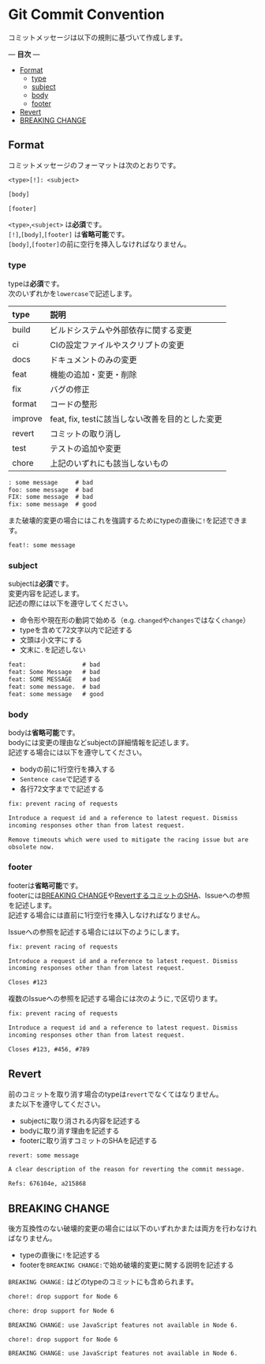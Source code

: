 # Git Commit Convention

コミットメッセージは以下の規則に基づいて作成します。  

— **目次** —

- [Format](#format)
  - [type](#type)
  - [subject](#subject)
  - [body](#body)
  - [footer](#footer)
- [Revert](#revert)
- [BREAKING CHANGE](#breaking-change)

## Format

コミットメッセージのフォーマットは次のとおりです。

```txt
<type>[!]: <subject>

[body]

[footer]
```

`<type>`,`<subject>` は**必須**です。  
`[!]`,`[body]`,`[footer]` は**省略可能**です。  
`[body]`,`[footer]`の前に空行を挿入しなければなりません。  

### type

typeは**必須**です。  
次のいずれかを`lowercase`で記述します。  

| type    | 説明                                            |
| :------ | :---------------------------------------------- |
| build   | ビルドシステムや外部依存に関する変更            |
| ci      | CIの設定ファイルやスクリプトの変更              |
| docs    | ドキュメントのみの変更                          |
| feat    | 機能の追加・変更・削除                          |
| fix     | バグの修正                                      |
| format  | コードの整形                                    |
| improve | feat, fix, testに該当しない改善を目的とした変更 |
| revert  | コミットの取り消し                              |
| test    | テストの追加や変更                              |
| chore   | 上記のいずれにも該当しないもの                  |

```txt
: some message     # bad
foo: some message  # bad
FIX: some message  # bad
fix: some message  # good
```

また破壊的変更の場合にはこれを強調するためにtypeの直後に`!`を記述できます。  

```txt
feat!: some message
```

### subject

subjectは**必須**です。  
変更内容を記述します。  
記述の際には以下を遵守してください。  

- 命令形や現在形の動詞で始める（e.g. `changed`や`changes`ではなく`change`）
- typeを含めて72文字以内で記述する
- 文頭は小文字にする
- 文末に`.`を記述しない

```txt
feat:                # bad
feat: Some Message   # bad
feat: SOME MESSAGE   # bad
feat: some message.  # bad
feat: some message   # good
```

### body

bodyは**省略可能**です。  
bodyには変更の理由などsubjectの詳細情報を記述します。  
記述する場合には以下を遵守してください。  

- bodyの前に1行空行を挿入する
- `Sentence case`で記述する
- 各行72文字までで記述する

```txt
fix: prevent racing of requests

Introduce a request id and a reference to latest request. Dismiss
incoming responses other than from latest request.

Remove timeouts which were used to mitigate the racing issue but are
obsolete now.
```

### footer

footerは**省略可能**です。  
footerには[BREAKING CHANGE](#breaking-change)や[RevertするコミットのSHA](#revert)、Issueへの参照を記述します。  
記述する場合には直前に1行空行を挿入しなければなりません。  

Issueへの参照を記述する場合には以下のようにします。  

```txt
fix: prevent racing of requests

Introduce a request id and a reference to latest request. Dismiss
incoming responses other than from latest request.

Closes #123
```

複数のIssueへの参照を記述する場合には次のように`,`で区切ります。  

```txt
fix: prevent racing of requests

Introduce a request id and a reference to latest request. Dismiss
incoming responses other than from latest request.

Closes #123, #456, #789
```

## Revert

前のコミットを取り消す場合のtypeは`revert`でなくてはなりません。  
また以下を遵守してください。  

- subjectに取り消される内容を記述する
- bodyに取り消す理由を記述する
- footerに取り消すコミットのSHAを記述する

```txt
revert: some message

A clear description of the reason for reverting the commit message.

Refs: 676104e, a215868
```

## BREAKING CHANGE

後方互換性のない破壊的変更の場合には以下のいずれかまたは両方を行わなければなりません。  

- typeの直後に`!`を記述する
- footerを`BREAKING CHANGE:`で始め破壊的変更に関する説明を記述する

`BREAKING CHANGE:` はどのtypeのコミットにも含められます。  

```txt
chore!: drop support for Node 6
```

```txt
chore: drop support for Node 6

BREAKING CHANGE: use JavaScript features not available in Node 6.
```

```txt
chore!: drop support for Node 6

BREAKING CHANGE: use JavaScript features not available in Node 6.
```
